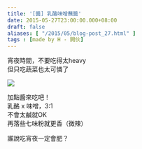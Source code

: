 ```yaml
---
title: '[醬] 乳酪味噌蘸醬'
date: 2015-05-27T23:00:00.000+08:00
draft: false
aliases: [ "/2015/05/blog-post_27.html" ]
tags : [made by H - 開伙]
---
```


宵夜時間，不要吃得太heavy  
但只吃蔬菜也太可憐了  

![](/images/yogurtmiso.jpg)

加點醬來吃吧！  
乳酪 x 味噌，3:1  
不會太鹹就OK  
再落些七味粉就更香（微辣）  
  
誰說吃宵夜一定會肥？

